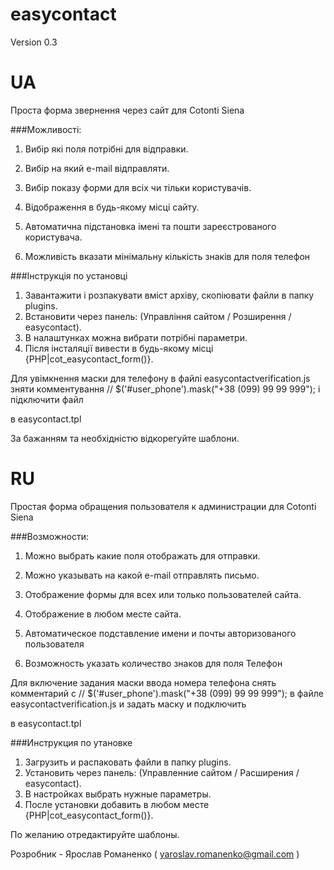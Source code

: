easycontact
===========


Version 0.3

UA
==============
Проста форма звернення через сайт для Cotonti Siena

###Можливості:

1. Вибір які поля потрібні для відправки.

2. Вибір на який e-mail відправляти.

3. Вибір показу форми для всіх чи тільки користувачів.

4. Відображення в будь-якому місці сайту.

5. Автоматична підстановка імені та пошти зареєстрованого користувача.

6. Можливість вказати мінімальну кількість знаків для поля телефон


###Інструкція по установці 

1. Завантажити і розпакувати вміст архіву, скопіювати файли в папку plugins. 
2. Встановити через панель: (Управління сайтом / Розширення / easycontact).
3. В налаштунках можна вибрати потрібні параметри.
4. Після інсталяції вивести в будь-якому місці {PHP|cot_easycontact_form()}.

Для увімкнення маски для телефону в файлі easycontactverification.js зняти комментування 
// $('#user_phone').mask("+38 (099) 99 99 999"); 
і підключити файл
 <!-- <script src="{PHP.cfg.plugins_dir}/easycontact/js/phoneinput.js" type="text/javascript"></script>--> 
 в easycontact.tpl

За бажанням та необхідністю відкорегуйте шаблони.

RU
==============

Простая форма обращения пользователя к администрации для Cotonti Siena

###Возможности:

1. Можно выбрать какие поля отображать для отправки.

2. Можно указывать на какой e-mail отправлять письмо.

3. Отображение формы для всех или только пользователей сайта.

4. Отображение в любом месте сайта.

5. Автоматическое подставление имени и почты авторизованого пользователя

6. Возможность указать количество знаков для поля Телефон

Для включение задания маски ввода номера телефона снять комментарий с 
// $('#user_phone').mask("+38 (099) 99 99 999");  в файле easycontactverification.js и задать маску
и подключить 
<!-- <script src="{PHP.cfg.plugins_dir}/easycontact/js/phoneinput.js" type="text/javascript"></script>--> 
в easycontact.tpl

###Инструкция по утановке 

1. Загрузить и распаковать файли в папку plugins. 
2. Установить через панель: (Управленние сайтом / Расширения / easycontact).
3. В настройках  выбрать нужные параметры.
4. После установки добавить в любом месте {PHP|cot_easycontact_form()}. 

По желанию отредактируйте шаблоны.


Розробник - Ярослав Романенко ( yaroslav.romanenko@gmail.com )
